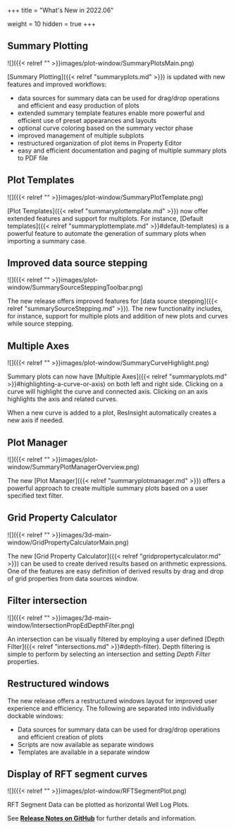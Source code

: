 +++
title = "What's New in 2022.06"

weight = 10
hidden = true
+++

## Summary Plotting
![]({{< relref "" >}}images/plot-window/SummaryPlotsMain.png)

[Summary Plotting]({{< relref "summaryplots.md" >}}) is updated with new features and improved workflows:
- data sources for summary data can be used for drag/drop operations and efficient and easy production of plots
- extended summary template features enable more powerful and efficient use of preset appearances and layouts
- optional curve coloring based on the summary vector phase
- improved management of multiple subplots
- restructured organization of plot items in Property Editor
- easy and efficient documentation and paging of multiple summary plots to PDF file

## Plot Templates
![]({{< relref "" >}}images/plot-window/SummaryPlotTemplate.png)

[Plot Templates]({{< relref "summaryplottemplate.md" >}}) now offer extended features and support for multiplots. For instance, [Default templates]({{< relref "summaryplottemplate.md" >}}#default-templates)
is a powerful feature to automate the generation of summary plots when importing a summary case.


## Improved data source stepping 
![]({{< relref "" >}}images/plot-window/SummarySourceSteppingToolbar.png)

The new release offers improved features for [data source stepping]({{< relref "summarySourceStepping.md" >}}).
The new functionality includes, for instance, support for multiple plots and addition of new plots and curves while source stepping.


## Multiple Axes
![]({{< relref "" >}}images/plot-window/SummaryCurveHighlight.png)

Summary plots can now have [Multiple Axes]({{< relref "summaryplots.md" >}}#highlighting-a-curve-or-axis) on both left and right side. Clicking on a curve will highlight the curve and connected axis. Clicking on an axis highlights the axis and related curves.

When a new curve is added to a plot, ResInsight automatically creates a new axis if needed.

## Plot Manager
![]({{< relref "" >}}images/plot-window/SummaryPlotManagerOverview.png)

The new [Plot Manager]({{< relref "summaryplotmanager.md" >}}) offers a powerful approach to create multiple summary plots based on a user specified text filter.


## Grid Property Calculator
![]({{< relref "" >}}images/3d-main-window/GridPropertyCalculatorMain.png)

The new [Grid Property Calculator]({{< relref "gridpropertycalculator.md" >}}) can be used to create derived results based on arithmetic expressions. 
One of the features are easy definition of derived results by drag and drop of grid properties from data sources window. 

 
## Filter intersection
![]({{< relref "" >}}images/3d-main-window/IntersectionPropEdDepthFilter.png)

An intersection can be visually filtered by employing a user defined 
[Depth Filter]({{< relref "intersections.md" >}}#depth-filter).
Depth filtering is simple to perform by selecting an intersection and setting *Depth Filter* properties.

## Restructured windows
The new release offers a restructured windows layout for improved user experience and efficiency. 
The following are separated into individually dockable windows:
- Data sources for summary data can be used for drag/drop operations and efficient creation of plots
- Scripts are now available as separate windows
- Templates are available in a separate window

## Display of RFT segment curves
![]({{< relref "" >}}images/plot-window/RFTSegmentPlot.png)

RFT Segment Data can be plotted as horizontal Well Log Plots.

See [**Release Notes on GitHub**](https://github.com/OPM/ResInsight/releases/) for further details and information.
